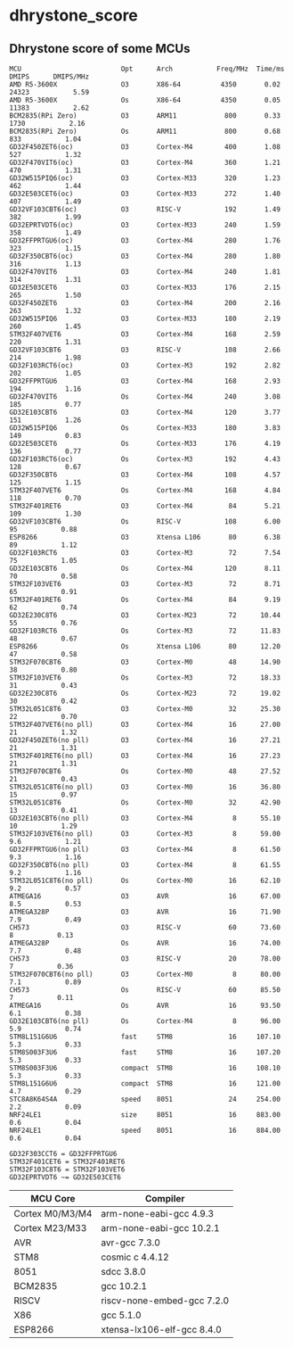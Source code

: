 # dhrystone_score

## Dhrystone score of some MCUs


    MCU                         Opt      Arch           Freq/MHz  Time/ms   DMIPS      DMIPS/MHz
    AMD R5-3600X                O3       X86-64          4350       0.02   24323           5.59
    AMD R5-3600X                Os       X86-64          4350       0.05   11383           2.62
    BCM2835(RPi Zero)           O3       ARM11            800       0.33    1730           2.16
    BCM2835(RPi Zero)           Os       ARM11            800       0.68     833           1.04
    GD32F450ZET6(oc)            O3       Cortex-M4        400       1.08     527           1.32
    GD32F470VIT6(oc)            O3       Cortex-M4        360       1.21     470           1.31
    GD32W515PIQ6(oc)            O3       Cortex-M33       320       1.23     462           1.44
    GD32E503CET6(oc)            O3       Cortex-M33       272       1.40     407           1.49
    GD32VF103CBT6(oc)           O3       RISC-V           192       1.49     382           1.99
    GD32EPRTVDT6(oc)            O3       Cortex-M33       240       1.59     358           1.49
    GD32FFPRTGU6(oc)            O3       Cortex-M4        280       1.76     323           1.15
    GD32F350CBT6(oc)            O3       Cortex-M4        280       1.80     316           1.13
    GD32F470VIT6                O3       Cortex-M4        240       1.81     314           1.31
    GD32E503CET6                O3       Cortex-M33       176       2.15     265           1.50
    GD32F450ZET6                O3       Cortex-M4        200       2.16     263           1.32
    GD32W515PIQ6                O3       Cortex-M33       180       2.19     260           1.45
    STM32F407VET6               O3       Cortex-M4        168       2.59     220           1.31
    GD32VF103CBT6               O3       RISC-V           108       2.66     214           1.98
    GD32F103RCT6(oc)            O3       Cortex-M3        192       2.82     202           1.05
    GD32FFPRTGU6                O3       Cortex-M4        168       2.93     194           1.16
    GD32F470VIT6                Os       Cortex-M4        240       3.08     185           0.77
    GD32E103CBT6                O3       Cortex-M4        120       3.77     151           1.26
    GD32W515PIQ6                Os       Cortex-M33       180       3.83     149           0.83
    GD32E503CET6                Os       Cortex-M33       176       4.19     136           0.77
    GD32F103RCT6(oc)            Os       Cortex-M3        192       4.43     128           0.67
    GD32F350CBT6                O3       Cortex-M4        108       4.57     125           1.15
    STM32F407VET6               Os       Cortex-M4        168       4.84     118           0.70
    STM32F401RET6               O3       Cortex-M4         84       5.21     109           1.30
    GD32VF103CBT6               Os       RISC-V           108       6.00      95           0.88
    ESP8266                     O3       Xtensa L106       80       6.38      89           1.12
    GD32F103RCT6                O3       Cortex-M3         72       7.54      75           1.05
    GD32E103CBT6                Os       Cortex-M4        120       8.11      70           0.58
    STM32F103VET6               O3       Cortex-M3         72       8.71      65           0.91
    STM32F401RET6               Os       Cortex-M4         84       9.19      62           0.74
    GD32E230C8T6                O3       Cortex-M23        72      10.44      55           0.76
    GD32F103RCT6                Os       Cortex-M3         72      11.83      48           0.67
    ESP8266                     Os       Xtensa L106       80      12.20      47           0.58
    STM32F070CBT6               O3       Cortex-M0         48      14.90      38           0.80
    STM32F103VET6               Os       Cortex-M3         72      18.33      31           0.43
    GD32E230C8T6                Os       Cortex-M23        72      19.02      30           0.42
    STM32L051C8T6               O3       Cortex-M0         32      25.30      22           0.70
    STM32F407VET6(no pll)       O3       Cortex-M4         16      27.00      21           1.32
    GD32F450ZET6(no pll)        O3       Cortex-M4         16      27.21      21           1.31
    STM32F401RET6(no pll)       O3       Cortex-M4         16      27.23      21           1.31
    STM32F070CBT6               Os       Cortex-M0         48      27.52      21           0.43
    STM32L051C8T6(no pll)       O3       Cortex-M0         16      36.80      15           0.97
    STM32L051C8T6               Os       Cortex-M0         32      42.90      13           0.41
    GD32E103CBT6(no pll)        O3       Cortex-M4          8      55.10      10           1.29
    STM32F103VET6(no pll)       O3       Cortex-M3          8      59.00     9.6           1.21
    GD32FFPRTGU6(no pll)        O3       Cortex-M4          8      61.50     9.3           1.16
    GD32F350CBT6(no pll)        O3       Cortex-M4          8      61.55     9.2           1.16
    STM32L051C8T6(no pll)       Os       Cortex-M0         16      62.10     9.2           0.57
    ATMEGA16                    O3       AVR               16      67.00     8.5           0.53
    ATMEGA328P                  O3       AVR               16      71.90     7.9           0.49
    CH573                       O3       RISC-V            60      73.60       8           0.13
    ATMEGA328P                  Os       AVR               16      74.00     7.7           0.48
    CH573                       O3       RISC-V            20      78.00       7           0.36
    STM32F070CBT6(no pll)       O3       Cortex-M0          8      80.00     7.1           0.89
    CH573                       Os       RISC-V            60      85.50       7           0.11
    ATMEGA16                    Os       AVR               16      93.50     6.1           0.38
    GD32E103CBT6(no pll)        Os       Cortex-M4          8      96.00     5.9           0.74
    STM8L151G6U6                fast     STM8              16     107.10     5.3           0.33
    STM8S003F3U6                fast     STM8              16     107.20     5.3           0.33
    STM8S003F3U6                compact  STM8              16     108.10     5.3           0.33
    STM8L151G6U6                compact  STM8              16     121.00     4.7           0.29
    STC8A8K64S4A                speed    8051              24     254.00     2.2           0.09
    NRF24LE1                    size     8051              16     883.00     0.6           0.04
    NRF24LE1                    speed    8051              16     884.00     0.6           0.04

    GD32F303CCT6 = GD32FFPRTGU6  
    STM32F401CET6 = STM32F401RET6  
    STM32F103C8T6 = STM32F103VET6  
    GD32EPRTVDT6 ~= GD32E503CET6

| MCU Core | Compiler |
|---|---|
|Cortex M0/M3/M4|  arm-none-eabi-gcc 4.9.3  |
|Cortex M23/M33|   arm-none-eabi-gcc 10.2.1  |
|AVR| avr-gcc 7.3.0  |
|STM8| cosmic c 4.4.12  |
|8051| sdcc 3.8.0  |
|BCM2835| gcc 10.2.1  |
|RISCV| riscv-none-embed-gcc 7.2.0  |
|X86| gcc 5.1.0  |
|ESP8266| xtensa-lx106-elf-gcc 8.4.0  |
